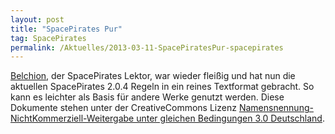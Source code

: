```yaml
---
layout: post
title: "SpacePirates Pur"
tag: SpacePirates
permalink: /Aktuelles/2013-03-11-SpacePiratesPur-spacepirates
---
```


[Belchion](http:/belchion.rsp-blogs.de/2013/03/11/spacepirates-pur-v2/), der SpacePirates Lektor, war wieder fleißig und hat nun die aktuellen SpacePirates 2.0.4 Regeln in ein reines Textformat gebracht. So kann es leichter als Basis für andere Werke genutzt werden. Diese Dokumente stehen unter der CreativeCommons Lizenz [Namensnennung-NichtKommerziell-Weitergabe unter gleichen Bedingungen 3.0 Deutschland](http:/creativecommons.org/licenses/by-nc-sa/3.0/de/).
